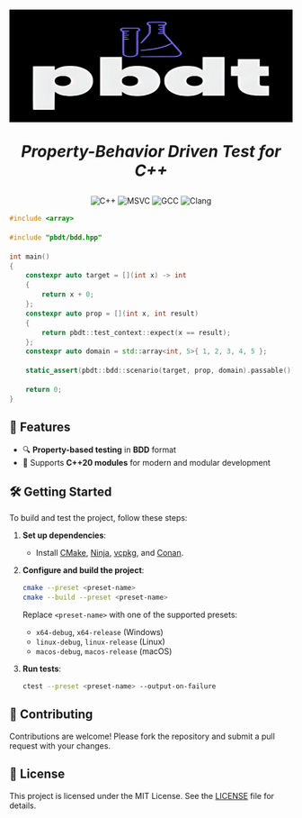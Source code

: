 <div align="center">
    <h1>
        <img src="banner.svg" alt="pbdt" width="800" height="200" />
        <p><i>Property-Behavior Driven Test for C++</i></p>
    </h1>

![C++](https://img.shields.io/badge/C++-23+-blue)
![MSVC](https://img.shields.io/badge/MSVC-19.37+-blue)
![GCC](https://img.shields.io/badge/GCC-15+-blue)
![Clang](https://img.shields.io/badge/Clang-19+-blue)
</div>

```cpp
#include <array>

#include "pbdt/bdd.hpp"

int main()
{
    constexpr auto target = [](int x) -> int
    {
        return x + 0;
    };
    constexpr auto prop = [](int x, int result)
    {
        return pbdt::test_context::expect(x == result);
    };
    constexpr auto domain = std::array<int, 5>{ 1, 2, 3, 4, 5 };

    static_assert(pbdt::bdd::scenario(target, prop, domain).passable());

    return 0;
}
```

## 🚀 Features
- 🔍 **Property-based testing** in **BDD** format
- 🧩 Supports **C++20 modules** for modern and modular development

## 🛠️ Getting Started

To build and test the project, follow these steps:

1. **Set up dependencies**:
    - Install [CMake](https://cmake.org/), [Ninja](https://ninja-build.org/), [vcpkg](https://github.com/microsoft/vcpkg), and [Conan](https://conan.io/).

2. **Configure and build the project**:
    ```bash
    cmake --preset <preset-name>
    cmake --build --preset <preset-name>
    ```

    Replace `<preset-name>` with one of the supported presets:
    - `x64-debug`, `x64-release` (Windows)
    - `linux-debug`, `linux-release` (Linux)
    - `macos-debug`, `macos-release` (macOS)

3. **Run tests**:
    ```bash
    ctest --preset <preset-name> --output-on-failure
    ```

## 🤝 Contributing

Contributions are welcome! Please fork the repository and submit a pull request with your changes.

## 📜 License

This project is licensed under the MIT License. See the [LICENSE](LICENSE) file for details.
